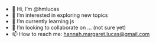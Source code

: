 - 👋 Hi, I’m @hmlucas
- 👀 I’m interested in exploring new topics
- 🌱 I’m currently learning js
- 💞️ I’m looking to collaborate on ... (not sure yet)
- 📫 How to reach me: hannah.margaret.lucas@gmail.com

<!---
hmlucas/hmlucas is a ✨ special ✨ repository because its `README.md` (this file) appears on your GitHub profile.
You can click the Preview link to take a look at your changes.
--->
